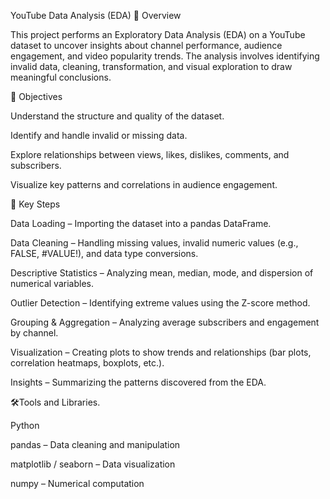 YouTube Data Analysis (EDA)
📘 Overview

This project performs an Exploratory Data Analysis (EDA) on a YouTube dataset to uncover insights 
about channel performance, audience engagement, and video popularity trends. 
The analysis involves identifying invalid data, cleaning, transformation, and visual exploration to draw meaningful conclusions.

🎯 Objectives

Understand the structure and quality of the dataset.

Identify and handle invalid or missing data.

Explore relationships between views, likes, dislikes, comments, and subscribers.

Visualize key patterns and correlations in audience engagement.


🧩 Key Steps

Data Loading – Importing the dataset into a pandas DataFrame.

Data Cleaning – Handling missing values, invalid numeric values (e.g., FALSE, #VALUE!), and data type conversions.

Descriptive Statistics – Analyzing mean, median, mode, and dispersion of numerical variables.

Outlier Detection – Identifying extreme values using the Z-score method.

Grouping & Aggregation – Analyzing average subscribers and engagement by channel.

Visualization – Creating plots to show trends and relationships (bar plots, correlation heatmaps, boxplots, etc.).

Insights – Summarizing the patterns discovered from the EDA.


🛠️Tools and Libraries.

Python

pandas – Data cleaning and manipulation

matplotlib / seaborn – Data visualization

numpy – Numerical computation
